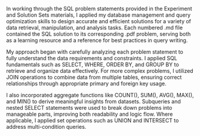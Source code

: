 In working through the SQL problem statements provided in the Experiment and Solution Sets materials, I applied my database management and query optimization skills to design accurate and efficient solutions for a variety of data retrieval, manipulation, and analysis tasks. Each numbered .md file contained the SQL solution to its corresponding .pdf problem, serving both as a learning resource and a reference for best practices in query writing.

My approach began with carefully analyzing each problem statement to fully understand the data requirements and constraints. I applied SQL fundamentals such as SELECT, WHERE, ORDER BY, and GROUP BY to retrieve and organize data effectively. For more complex problems, I utilized JOIN operations to combine data from multiple tables, ensuring correct relationships through appropriate primary and foreign key usage.

I also incorporated aggregate functions like COUNT(), SUM(), AVG(), MAX(), and MIN() to derive meaningful insights from datasets. Subqueries and nested SELECT statements were used to break down problems into manageable parts, improving both readability and logic flow. Where applicable, I applied set operations such as UNION and INTERSECT to address multi-condition queries.
